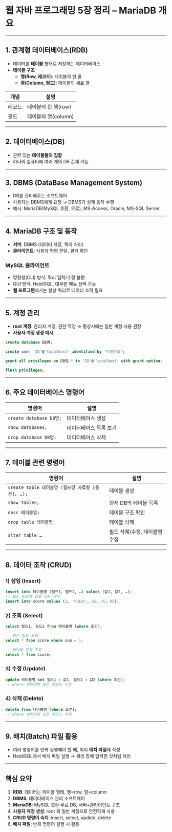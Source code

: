 # 웹 자바 프로그래밍 5장 정리 – MariaDB 개요

---

## 1. 관계형 데이터베이스(RDB)

- 데이터를 **테이블** 형태로 저장하는 데이터베이스  
- **테이블 구조**  
  - **행(Row, 레코드)**: 테이블의 한 줄  
  - **열(Column, 필드)**: 테이블의 세로 열  

| 개념 | 설명 |
| --- | --- |
| 레코드 | 테이블의 한 행(row) |
| 필드 | 테이블의 열(column) |

---

## 2. 데이터베이스(DB)

- 관련 있는 **테이블들의 집합**  
- 하나의 컴퓨터에 여러 개의 DB 존재 가능

---

## 3. DBMS (DataBase Management System)

- DB를 관리해주는 소프트웨어  
- 사용자는 DBMS에게 요청 → DBMS가 실제 동작 수행  
- 예시: MariaDB(MySQL 호환, 무료), MS-Access, Oracle, MS-SQL Server  

---

## 4. MariaDB 구조 및 동작

- **서버**: DBMS (데이터 저장, 쿼리 처리)  
- **클라이언트**: 사용자 명령 전달, 결과 확인  

### MySQL 클라이언트
- 명령행(CLI) 방식: 쿼리 입력/수정 불편  
- GUI 방식: HeidiSQL, 대부분 메뉴 선택 가능  
- **웹 프로그램**에서는 항상 쿼리로 데이터 조작 필요  

---

## 5. 계정 관리

- **root 계정**: 관리자 계정, 권한 막강 → 평상시에는 일반 계정 사용 권장  
- **사용자 계정 생성 예시**:

```sql
create database DB명;

create user 'ID'@'localhost' identified by '비밀번호';

grant all privileges on DB명.* to 'ID'@'localhost' with grant option;

flush privileges;
```

---

## 6. 주요 데이터베이스 명령어

| 명령어 | 설명 |
| --- | --- |
| `create database DB명;` | 데이터베이스 생성 |
| `show databases;` | 데이터베이스 목록 보기 |
| `drop database DB명;` | 데이터베이스 삭제 |

---

## 7. 테이블 관련 명령어

| 명령어 | 설명 |
| --- | --- |
| `create table 테이블명 (필드명 자료형 [옵션], …);` | 테이블 생성 |
| `show tables;` | 현재 DB의 테이블 목록 |
| `desc 테이블명;` | 테이블 구조 확인 |
| `drop table 테이블명;` | 테이블 삭제 |
| `alter table …` | 필드 삭제/수정, 테이블명 수정 |

---

## 8. 데이터 조작 (CRUD)

### 1) 삽입 (Insert)

```sql
insert into 테이블명 (필드1, 필드2, …) values (값1, 값2, …);
-- 모든 필드에 값을 넣는 경우
insert into score values (2, '이순신', 65, 75, 85);
```

### 2) 조회 (Select)

```sql
select 필드1, 필드2 from 테이블명 [where 조건];

-- 모든 필드 조회
select * from score where num = 1;

-- 테이블 전체 조회
select * from score;
```

### 3) 수정 (Update)

```sql
update 테이블명 set 필드1 = 값1, 필드2 = 값2 [where 조건];
-- where 생략하면 모든 레코드 수정
```

### 4) 삭제 (Delete)

```sql
delete from 테이블명 [where 조건];
-- where 생략하면 모든 레코드 삭제
```

---

## 9. 배치(Batch) 파일 활용

- 여러 명령어를 반복 실행해야 할 때, 미리 **배치 파일**에 작성  
- HeidiSQL에서 배치 파일 실행 → 쿼리 창에 입력한 것처럼 처리

---

## 핵심 요약

1. **RDB**: 데이터는 테이블 형태, 행=row, 열=column  
2. **DBMS**: 데이터베이스 관리 소프트웨어  
3. **MariaDB**: MySQL 호환 무료 DB, 서버+클라이언트 구조  
4. **사용자 계정 생성**: root 외 일반 계정으로 안전하게 사용  
5. **CRUD 명령어 숙지**: insert, select, update, delete  
6. **배치 파일**: 반복 명령어 실행 시 활용

